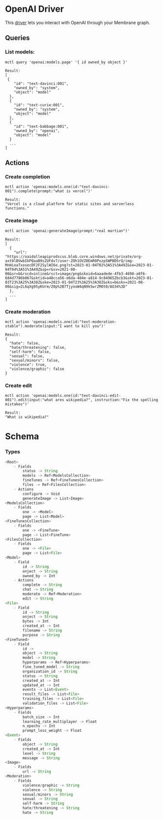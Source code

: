 # OpenAI Driver

This [driver](https://membrane.io) lets you interact with OpenAI through your Membrane graph.
	
## Queries 

### List models:

`mctl query 'openai:models.page' '{ id owned_by object }'`

```
Result:
[
 {
    "id": "text-davinci:001",
    "owned_by": "system",
    "object": "model"
  },
  {
    "id": "text-curie:001",
    "owned_by": "system",
    "object": "model"
  },
  {
    "id": "text-babbage:001",
    "owned_by": "openai",
    "object": "model"
  }
  ...
]
```

## Actions

### Create completion

`mctl action 'openai:models.one(id:"text-davinci-001").complete(prompt:"what is vercel")'`

```
Result:
"Vercel is a cloud platform for static sites and serverless functions."
```

### Create image

`mctl action 'openai:generateImage(prompt:"real martian")'`

```
Result:
[
  {
    "url": "https://oaidalleapiprodscus.blob.core.windows.net/private/org-axt0lBVwbIkPQaaB9sZUFdv7/user-ZOh1OVZ0EmR0PozpSWPBD5rQ/img-MnHioaTxosecDF2F2SylWI6e.png?st=2023-01-04T02%3A51%3A49Z&se=2023-01-04T04%3A51%3A49Z&sp=r&sv=2021-08-06&sr=b&rscd=inline&rsct=image/png&skoid=6aaadede-4fb3-4698-a8f6-684d7786b067&sktid=a48cca56-e6da-484e-a814-9c849652bcb3&skt=2023-01-03T23%3A25%3A38Z&ske=2023-01-04T23%3A25%3A38Z&sks=b&skv=2021-08-06&sig=2L6qXg95yKUrm/Z0p%2B7TjynxW4qN9k5wrZMOt0/AO34%3D"
  },
  ...
]
```

### Create moderation

`mctl action 'openai:models.one(id:"text-moderation-stable").moderate(input:"I want to kill you")'`

```
Result:
{
  "hate": false,
  "hate/threatening": false,
  "self-harm": false,
  "sexual": false,
  "sexual/minors": false,
  "violence": true,
  "violence/graphic": false
}
```

### Create edit

`mctl action 'openai:models.one(id:"text-davinci-edit-001").edit(input:"what ares wikipedia?", instruction:"Fix the spelling mistakes")'`

```
Result:
"What is wikipedia?"
```

# Schema

### Types

```javascript
<Root>
    - Fields
        status -> String
        models -> Ref<ModelsCollection>
        fineTunes -> Ref<FineTunesCollection>
        files -> Ref<FilesCollection>
    - Actions
        configure -> Void
        generateImage -> List<Image>
<ModelsCollection>
    - Fields
        one -> <Model>
        page -> List<Model>
<FineTunesCollection>
    - Fields
        one -> <FineTune>
        page -> List<FineTune>
<FilesCollection>
    - Fields
        one -> <File>
        page -> List<File>
<Model>
    - Field
        id -> String
        onject -> String
        owned_by -> Int
    - Actions
        complete -> String
        chat -> String
        moderate -> Ref<Moderation>
        edit -> String
<File>
    - Field
        id -> String
        onject -> String
        bytes -> Int
        created_at -> Int
        filename -> String
        purpose -> String
<FineTuned>
    - Field
        id -> 
        object -> String
        model -> String
        hyperparams -> Ref<Hyperparams>
        fine_tuned_model -> String
        organization_id -> String
        status -> String
        created_at -> Int
        updated_at -> Int
        events -> List<Event>
        result_files -> List<File>
        training_files -> List<File>
        validation_files -> List<File>
<Hyperparams>
    - Fields
        batch_size -> Int
        learning_rate_multiplayer -> Float
        n_epochs -> Int
        prompt_loss_weight -> Float
<Event>
    - Fields
        object -> String
        created_at -> Int
        level -> String
        message -> String
<Image>
    - Fields
        url -> String
<Moderation>
    - Fields
        violence/graphic -> String
        violence -> String
        sexual/minors -> String
        sexual -> String
        self-harm -> String
        hate/threatening -> String
        hate -> String 
```